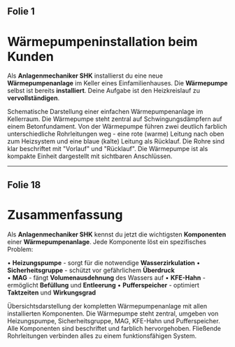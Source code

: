 ## Folie 1

# Wärmepumpeninstallation beim Kunden

Als **Anlagenmechaniker SHK** installierst du eine neue **Wärmepumpenanlage** im Keller eines Einfamilienhauses. Die **Wärmepumpe** selbst ist bereits **installiert**. Deine Aufgabe ist den Heizkreislauf zu **vervollständigen**.


<image>Schematische Darstellung einer einfachen Wärmepumpenanlage im Kellerraum. Die Wärmepumpe steht zentral auf Schwingungsdämpfern auf einem Betonfundament. Von der Wärmepumpe führen zwei deutlich farblich unterschiedliche Rohrleitungen weg - eine rote (warme) Leitung nach oben zum Heizsystem und eine blaue (kalte) Leitung als Rücklauf. Die Rohre sind klar beschriftet mit "Vorlauf" und "Rücklauf". Die Wärmepumpe ist als kompakte Einheit dargestellt mit sichtbaren Anschlüssen.</image>

---

## Folie 18

# Zusammenfassung

Als **Anlagenmechaniker SHK** kennst du jetzt die wichtigsten **Komponenten** einer **Wärmepumpenanlage**. Jede Komponente löst ein spezifisches Problem:

• **Heizungspumpe** - sorgt für die notwendige **Wasserzirkulation**
• **Sicherheitsgruppe** - schützt vor gefährlichem **Überdruck**  
• **MAG** - fängt **Volumenausdehnung** des Wassers auf
• **KFE-Hahn** - ermöglicht **Befüllung** und **Entleerung**
• **Pufferspeicher** - optimiert **Taktzeiten** und **Wirkungsgrad**

<image>Übersichtsdarstellung der kompletten Wärmepumpenanlage mit allen installierten Komponenten. Die Wärmepumpe steht zentral, umgeben von Heizungspumpe, Sicherheitsgruppe, MAG, KFE-Hahn und Pufferspeicher. Alle Komponenten sind beschriftet und farblich hervorgehoben. Fließende Rohrleitungen verbinden alles zu einem funktionsfähigen System.</image>
